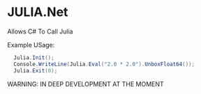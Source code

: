 # JULIA.Net

Allows C# To Call Julia

Example USage:

```csharp
  Julia.Init();
  Console.WriteLine(Julia.Eval("2.0 * 2.0").UnboxFloat64());
  Julia.Exit(0);
```


WARNING: IN DEEP DEVELOPMENT AT THE MOMENT
